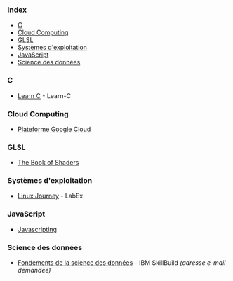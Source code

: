 ### Index

* [C](#c)
* [Cloud Computing](#cloud-computing)
* [GLSL](#glsl)
* [Systèmes d'exploitation](#systèmes-dexploitation)
* [JavaScript](#javascript)
* [Science des données](#science-des-données)


### C

* [Learn C](https://www.learn-c.org/fr/) - Learn-C


### Cloud Computing

* [Plateforme Google Cloud](https://cloud.google.com/learn/training?hl=fr)


### GLSL

* [The Book of Shaders](https://thebookofshaders.com/?lan=fr)

### Systèmes d'exploitation

* [Linux Journey](https://labex.io/fr/linuxjourney) - LabEx


### JavaScript

* [Javascripting](https://github.com/sethvincent/javascripting)


### Science des données

* [Fondements de la science des données](https://skillsbuild.org/fr/students/course-catalog/data-science) - IBM SkillBuild *(adresse e-mail demandée)*

